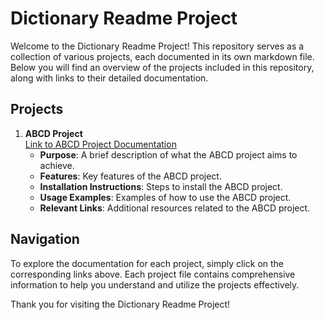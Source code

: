 # Dictionary Readme Project

Welcome to the Dictionary Readme Project! This repository serves as a collection of various projects, each documented in its own markdown file. Below you will find an overview of the projects included in this repository, along with links to their detailed documentation.

## Projects

1. **ABCD Project**  
   [Link to ABCD Project Documentation](projects/abcd-project.md)  
   - **Purpose**: A brief description of what the ABCD project aims to achieve.
   - **Features**: Key features of the ABCD project.
   - **Installation Instructions**: Steps to install the ABCD project.
   - **Usage Examples**: Examples of how to use the ABCD project.
   - **Relevant Links**: Additional resources related to the ABCD project.

## Navigation

To explore the documentation for each project, simply click on the corresponding links above. Each project file contains comprehensive information to help you understand and utilize the projects effectively.

Thank you for visiting the Dictionary Readme Project!
